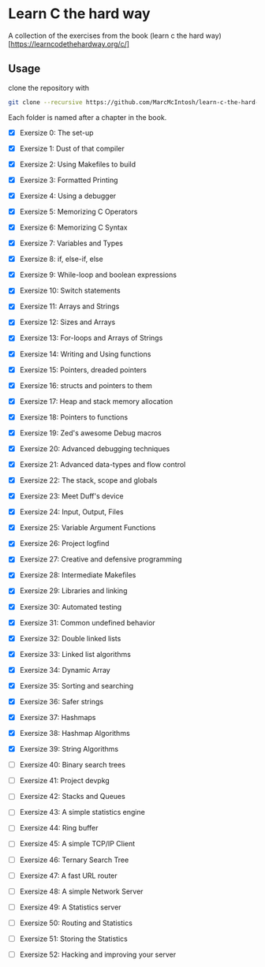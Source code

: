 # Learn C the hard way

A collection of the exercises from the book (learn c the hard way)[https://learncodethehardway.org/c/]

## Usage

clone the repository with 
```bash
git clone --recursive https://github.com/MarcMcIntosh/learn-c-the-hard-way
```

Each folder is named after a chapter in the book.

+ [x] Exersize 0:	The set-up
+ [x] Exersize 1:	Dust of that compiler
+ [x] Exersize 2:	Using Makefiles to build
+ [x] Exersize 3:	Formatted Printing
+ [x] Exersize 4:	Using a debugger
+ [x] Exersize 5:	Memorizing C Operators
+ [x] Exersize 6:	Memorizing C Syntax
+ [x] Exersize 7:	Variables and Types
+ [x] Exersize 8:	if, else-if, else
+ [x] Exersize 9:	While-loop and boolean expressions
+ [x] Exersize 10:	Switch statements
+ [x] Exersize 11:	Arrays and Strings
+ [x] Exersize 12:	Sizes and Arrays
+ [x] Exersize 13:	For-loops and Arrays of Strings
+ [x] Exersize 14:	Writing and Using functions
+ [x] Exersize 15:	Pointers, dreaded pointers
+ [x] Exersize 16:	structs and pointers to them
+ [x] Exersize 17:	Heap and stack memory allocation
+ [x] Exersize 18:	Pointers to functions
+ [x] Exersize 19:	Zed's awesome Debug macros 
+ [x] Exersize 20:	Advanced debugging techniques
+ [x] Exersize 21:	Advanced data-types and flow control
+ [x] Exersize 22:	The stack, scope and globals
+ [x] Exersize 23:	Meet Duff's device
+ [x] Exersize 24:	Input, Output, Files
+ [x] Exersize 25:	Variable Argument Functions
+ [x] Exersize 26:	Project logfind
+ [x] Exersize 27:	Creative and defensive programming
+ [x] Exersize 28:	Intermediate Makefiles
+ [x] Exersize 29:	Libraries and linking
+ [x] Exersize 30:	Automated testing
+ [x] Exersize 31:	Common undefined behavior
+ [x] Exersize 32:	Double linked lists
+ [x] Exersize 33:	Linked list algorithms
+ [x] Exersize 34:	Dynamic Array
+ [x] Exersize 35:	Sorting and searching
+ [x] Exersize 36:	Safer strings
+ [x] Exersize 37:	Hashmaps
+ [x] Exersize 38:	Hashmap Algorithms
+ [x] Exersize 39:	String Algorithms
+ [ ] Exersize 40:	Binary search trees
+ [ ] Exersize 41:	Project devpkg
+ [ ] Exersize 42:	Stacks and Queues
+ [ ] Exersize 43:	A simple statistics engine
+ [ ] Exersize 44:	Ring buffer
+ [ ] Exersize 45:	A simple TCP/IP Client
+ [ ] Exersize 46:	Ternary Search Tree
+ [ ] Exersize 47:	A fast URL router
+ [ ] Exersize 48:	A simple Network Server
+ [ ] Exersize 49:	A Statistics server
+ [ ] Exersize 50:	Routing and Statistics
+ [ ] Exersize 51:	Storing the Statistics
+ [ ] Exersize 52:	Hacking and improving your server

